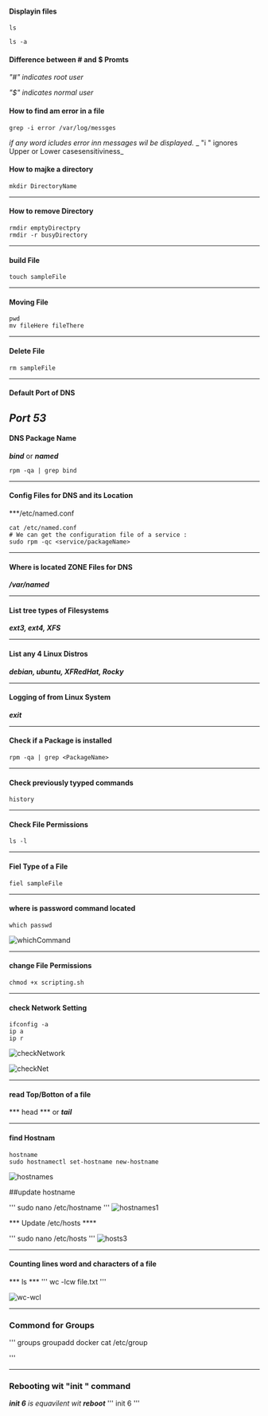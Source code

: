 #### Displayin files


````
ls
````

````
ls -a
````

#### Difference between # and $ Promts

 _"#" indicates root user_

 _"$" indicates normal user_


#### How to find am error in a file

````
grep -i error /var/log/messges
````
_if any word icludes error inn messages wil be displayed._
_ "i " ignores Upper or Lower casesensitiviness_


#### How to majke a directory
````
mkdir DirectoryName
````
----
#### How to remove Directory
````
rmdir emptyDirectpry
rmdir -r busyDirectory
````
----
#### build File
````
touch sampleFile
````
----
#### Moving File
````
pwd
mv fileHere fileThere
````
----
#### Delete File
````
rm sampleFile
````
----
#### Default Port of DNS


***Port 53***
----
#### DNS Package Name
***bind*** or ***named***

````
rpm -qa | grep bind
````


---- 
#### Config Files for DNS and its Location
***/etc/named.conf

````
cat /etc/named.conf
# We can get the configuration file of a service :
sudo rpm -qc <service/packageName> 
````
---
#### Where is located ZONE Files for DNS
***/var/named***



---- 
#### List tree types of Filesystems
***ext3, ext4, XFS***



---
#### List any 4 Linux Distros
***debian, ubuntu, XFRedHat, Rocky***

---
#### Logging of from Linux System
***exit***

---
#### Check if a Package is installed
````
rpm -qa | grep <PackageName>
````
---
#### Check previously tyyped commands
````
history
````

--- 
#### Check File Permissions

````
ls -l
````


--- 
#### Fiel Type of a File

````
fiel sampleFile
````


--- 
#### where is password command located 

````
which passwd
````

![whichCommand](images/whichCommand.png)

--- 
#### change File Permissions

````
chmod +x scripting.sh
````

--- 
#### check Network Setting

````
ifconfig -a
ip a
ip r
````

![checkNetwork](images/checkNetwork.png)

![checkNet](images/checkNet.png)

---
#### read Top/Botton of a file

*** head *** or ***tail***

---

#### find Hostnam
````
hostname
sudo hostnamectl set-hostname new-hostname
````
![hostnames](images/hostnames.png)

##update hostname 

'''
sudo nano /etc/hostname
'''
![hostnames1](images/hostnames1.png)


*** Update /etc/hosts ****

'''
sudo nano /etc/hosts
'''
![hosts3](images/hosts3.png)

---
#### Counting lines word and characters of a file 
*** ls ***
'''
wc -lcw file.txt
'''

![wc-wcl](images/howc-wcl.png)

---

### Commond for Groups
'''
groups <UserName>
groupadd docker
cat /etc/group

'''

---

### Rebooting wit  "init " command
 _***init 6*** is equavilent wit ***reboot***_
'''
init 6 
'''